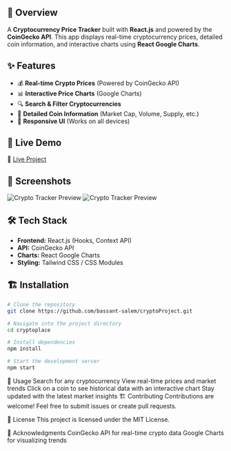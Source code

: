 ## 📌 Overview  
A **Cryptocurrency Price Tracker** built with **React.js** and powered by the **CoinGecko API**. This app displays real-time cryptocurrency prices, detailed coin information, and interactive charts using **React Google Charts**.  

## ✨ Features  
- 💰 **Real-time Crypto Prices** (Powered by CoinGecko API)  
- 📊 **Interactive Price Charts** (Google Charts)  
- 🔍 **Search & Filter Cryptocurrencies**  
- 📄 **Detailed Coin Information** (Market Cap, Volume, Supply, etc.)  
- 📱 **Responsive UI** (Works on all devices)  

## 🚀 Live Demo  
🔗 [Live Project](https://crypto-project-sandy.vercel.app/)  

## 📸 Screenshots  
![Crypto Tracker Preview](https://github.com/user-attachments/assets/7b28cf8c-86f2-4a77-b732-108c2a84d70b)
![Crypto Tracker Preview](https://github.com/user-attachments/assets/1861c328-be52-4ce4-a274-1949bcc533b5) 

## 🛠 Tech Stack  
- **Frontend:** React.js (Hooks, Context API)  
- **API:** CoinGecko API  
- **Charts:** React Google Charts  
- **Styling:** Tailwind CSS / CSS Modules  

## 🏗 Installation  

```bash
# Clone the repository
git clone https://github.com/bassant-salem/cryptoProject.git

# Navigate into the project directory
cd cryptoplace

# Install dependencies
npm install

# Start the development server
npm start

```

📌 Usage
Search for any cryptocurrency
View real-time prices and market trends
Click on a coin to see historical data with an interactive chart
Stay updated with the latest market insights
🏗 Contributing
Contributions are welcome! Feel free to submit issues or create pull requests.

📜 License
This project is licensed under the MIT License.

🙌 Acknowledgments
CoinGecko API for real-time crypto data
Google Charts for visualizing trends

